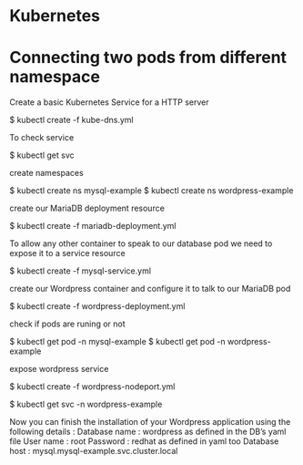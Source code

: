 # Kubernetes

# Connecting two pods from different namespace 


Create a basic Kubernetes Service for a HTTP server

$ kubectl create -f kube-dns.yml

To check service 

$ kubectl get svc 

create namespaces

$ kubectl create ns mysql-example
$ kubectl create ns wordpress-example

create our MariaDB deployment resource

$ kubectl create -f mariadb-deployment.yml

To allow any other container to speak to our database pod we need to expose it to a service resource

$ kubectl create -f mysql-service.yml

create our Wordpress container and configure it to talk to our MariaDB pod

$ kubectl create -f wordpress-deployment.yml

check if pods are runing or not

$ kubectl get pod -n mysql-example
$ kubectl get pod -n wordpress-example

expose wordpress service

$ kubectl create -f wordpress-nodeport.yml

$ kubectl get svc  -n wordpress-example


Now you can finish the installation of your Wordpress application using the following details :
Database name : wordpress as defined in the DB’s yaml file
User name : root
Password : redhat as defined in yaml too
Database host : mysql.mysql-example.svc.cluster.local

